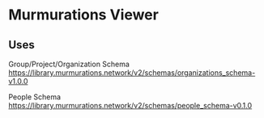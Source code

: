 # Murmurations Viewer

## Uses

Group/Project/Organization Schema
https://library.murmurations.network/v2/schemas/organizations_schema-v1.0.0

People Schema
https://library.murmurations.network/v2/schemas/people_schema-v0.1.0

